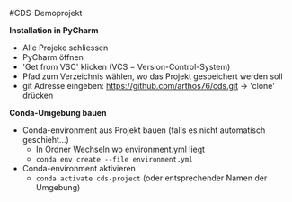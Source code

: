 #CDS-Demoprojekt

**Installation in PyCharm**
* Alle Projeke schliessen
* PyCharm öffnen
* 'Get from VSC' klicken (VCS = Version-Control-System)
* Pfad zum Verzeichnis wählen, wo das Projekt gespeichert werden soll
* git Adresse eingeben: https://github.com/arthos76/cds.git -> 'clone' drücken

**Conda-Umgebung bauen**
* Conda-environment aus Projekt bauen (falls es nicht automatisch geschieht...)
  * In Ordner Wechseln wo environment.yml liegt
  * ```conda env create --file environment.yml```
* Conda-environment aktivieren
  * ```conda activate cds-project``` (oder entsprechender Namen der Umgebung)
  

